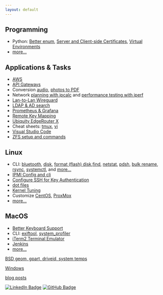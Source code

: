 ```yaml
---
layout: default
---
```


## Programming

* Python: [Better enum](programming/python-string-enum.html),
[Server and Client-side Certificates](programming/https.html),
[Virtual Environments](programming/pyenv-virtualenv.html)
* [more...](programming/)

## Applications & Tasks

* [AWS](aws/)
* [API Gateways](api-gateways.html)
* Conversion [audio](linux/convert-audio.html),
[photos to PDF](linux/convert-image2pdf.html)
* Network [planning with ipcalc](linux/cli-ipcalc.html) and
[performance testing with iperf](linux/cli-iperf.html)
* [Lan-to-Lan Wireguard](wireguard.html)
* [LDAP & AD search](cli-ldap.html)
* [Prometheus & Grafana](linux/prometheus-grafana.html)
* [Remote Key Mapping](linux/remote.html)
* [Ubiquity EdgeRouter X](ubiquity.html)
* Cheat sheets: [tmux](linux/tmux.html), [vi](vi.html)
* [Visual Studio Code](dot-vscode.html)
* [ZFS setup and commands](zfs.html)

## Linux

* CLI: [bluetooth](linux/cli-bluetooth.html), [disk](linux/cli-disk.html),
[format (flash) disk](linux/cli-disk-format.html),[find](linux/cli-find.html),
[netstat](linux/cli-netstat.html),
[pdsh](linux/cli-pdsh.html), [bulk rename](linux/cli-rename-files.html),
[rsync](linux/cli-rsync.html), [systemctl](linux/cli-systemctl.html),
and [more...](cli.html)
* [IPMI Config and cli](linux/cli-ipmi.html)
* [Configure SSH for Key Authentication](linux/ssh.html)
* [dot files](linux/dot-files.md)
* [Kernel Tuning](linux/kernel-tuning.html)
* Customize [CentOS](centos/), [ProxMox](proxmox/)
* [more...](linux/)

## MacOS

* [Better Keyboard Support](macos/keyboard.html)
* CLI: [exiftool](macos/cli-exiftool.html), [system_profiler](macos/cli.html)
* [iTerm2 Terminal Emulator](iTerm2.html)
* [Jenkins](macos/jenkins.html)
* [more...](macos/)

[BSD geom, gpart, driveid, system temps](bsd/)

[Windows](windows/)

[blog posts](posts.html)


[![LinkedIn
Badge](https://img.shields.io/badge/-asokolsky-blue?style=flat&logo=Linkedin&logoColor=white)](https://www.linkedin.com/in/asokolsky/)
[![GitHub
Badge](https://img.shields.io/badge/-asokolsky-grey?style=flat&logo=Github&logoColor=white)](https://github.com/asokolsky)
